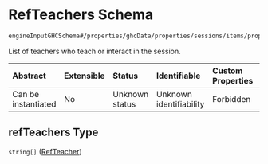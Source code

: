 # RefTeachers Schema

```txt
engineInputGHCSchema#/properties/ghcData/properties/sessions/items/properties/refTeachers
```

List of teachers who teach or interact in the session.

| Abstract            | Extensible | Status         | Identifiable            | Custom Properties | Additional Properties | Access Restrictions | Defined In                                                        |
| :------------------ | :--------- | :------------- | :---------------------- | :---------------- | :-------------------- | :------------------ | :---------------------------------------------------------------- |
| Can be instantiated | No         | Unknown status | Unknown identifiability | Forbidden         | Allowed               | none                | [ghc.schema.json*](../out/ghc.schema.json "open original schema") |

## refTeachers Type

`string[]` ([RefTeacher](ghc-properties-ghcdata-properties-sessions-session-properties-refteachers-refteacher.md))
